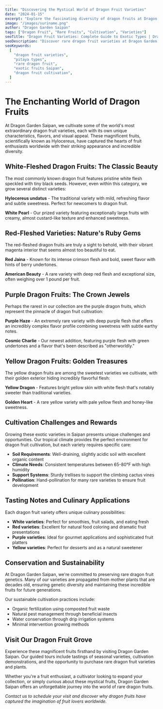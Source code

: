```yaml
---
title: "Discovering the Mystical World of Dragon Fruit Varieties"
date: "2024-01-15"
excerpt: "Explore the fascinating diversity of dragon fruits at Dragon Garden Saipan, from the classic white-fleshed varieties to the rare purple and yellow treasures that captivate fruit enthusiasts worldwide."
image: "/images/suriname.png"
author: "Dragon Garden Saipan"
tags: ["Dragon Fruit", "Rare Fruits", "Cultivation", "Varieties"]
seoTitle: "Dragon Fruit Varieties: Complete Guide to Exotic Types | Dragon Garden Saipan"
seoDescription: "Discover rare dragon fruit varieties at Dragon Garden Saipan. Learn about white, red, purple, and yellow dragon fruits and their unique characteristics."
seoKeywords:
  [
    "dragon fruit varieties",
    "pitaya types",
    "rare dragon fruit",
    "exotic fruits Saipan",
    "dragon fruit cultivation",
  ]
---
```


# The Enchanting World of Dragon Fruits

At Dragon Garden Saipan, we cultivate some of the world's most extraordinary dragon fruit varieties, each with its own unique characteristics, flavors, and visual appeal. These magnificent fruits, scientifically known as Hylocereus, have captured the hearts of fruit enthusiasts worldwide with their striking appearance and incredible diversity.

## White-Fleshed Dragon Fruits: The Classic Beauty

The most commonly known dragon fruit features pristine white flesh speckled with tiny black seeds. However, even within this category, we grow several distinct varieties:

**Hylocereus undatus** - The traditional variety with mild, refreshing flavor and subtle sweetness. Perfect for newcomers to dragon fruit.

**White Pearl** - Our prized variety featuring exceptionally large fruits with creamy, almost custard-like texture and enhanced sweetness.

## Red-Fleshed Varieties: Nature's Ruby Gems

The red-fleshed dragon fruits are truly a sight to behold, with their vibrant magenta interior that seems almost too beautiful to eat.

**Red Jaina** - Known for its intense crimson flesh and bold, sweet flavor with hints of berry undertones.

**American Beauty** - A rare variety with deep red flesh and exceptional size, often weighing over 1 pound per fruit.

## Purple Dragon Fruits: The Crown Jewels

Perhaps the rarest in our collection are the purple dragon fruits, which represent the pinnacle of dragon fruit cultivation:

**Purple Haze** - An extremely rare variety with deep purple flesh that offers an incredibly complex flavor profile combining sweetness with subtle earthy notes.

**Cosmic Charlie** - Our newest addition, featuring purple flesh with green undertones and a flavor that's been described as "otherworldly."

## Yellow Dragon Fruits: Golden Treasures

The yellow dragon fruits are among the sweetest varieties we cultivate, with their golden exterior hiding incredibly flavorful flesh:

**Yellow Dragon** - Features bright yellow skin with white flesh that's notably sweeter than traditional varieties.

**Golden Heart** - A rare yellow variety with pale yellow flesh and honey-like sweetness.

## Cultivation Challenges and Rewards

Growing these exotic varieties in Saipan presents unique challenges and opportunities. Our tropical climate provides the perfect environment for dragon fruit cultivation, but each variety requires specific care:

- **Soil Requirements**: Well-draining, slightly acidic soil with excellent organic content
- **Climate Needs**: Consistent temperatures between 65-80°F with high humidity
- **Support Systems**: Sturdy trellises to support the climbing cactus vines
- **Pollination**: Hand-pollination for many rare varieties to ensure fruit development

## Tasting Notes and Culinary Applications

Each dragon fruit variety offers unique culinary possibilities:

- **White varieties**: Perfect for smoothies, fruit salads, and eating fresh
- **Red varieties**: Excellent for natural food coloring and dramatic fruit presentations
- **Purple varieties**: Ideal for gourmet applications and sophisticated fruit platters
- **Yellow varieties**: Perfect for desserts and as a natural sweetener

## Conservation and Sustainability

At Dragon Garden Saipan, we're committed to preserving rare dragon fruit genetics. Many of our varieties are propagated from mother plants that are decades old, ensuring genetic diversity and maintaining these incredible fruits for future generations.

Our sustainable cultivation practices include:

- Organic fertilization using composted fruit waste
- Natural pest management through beneficial insects
- Water conservation through drip irrigation systems
- Minimal intervention growing methods

## Visit Our Dragon Fruit Grove

Experience these magnificent fruits firsthand by visiting Dragon Garden Saipan. Our guided tours include tastings of seasonal varieties, cultivation demonstrations, and the opportunity to purchase rare dragon fruit varieties and plants.

Whether you're a fruit enthusiast, a cultivator looking to expand your collection, or simply curious about these mystical fruits, Dragon Garden Saipan offers an unforgettable journey into the world of rare dragon fruits.

_Contact us to schedule your visit and discover why dragon fruits have captured the imagination of fruit lovers worldwide._
